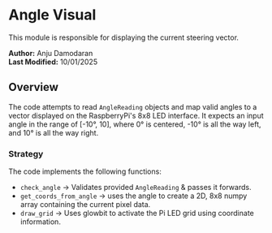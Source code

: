 # Angle Visual
This module is responsible for displaying the current steering vector.

**Author:** Anju Damodaran <br>
**Last Modified:** 10/01/2025

## Overview
The code attempts to read `AngleReading` objects and map valid angles to a vector displayed on the RaspberryPi's 8x8 LED interface. It expects an input angle in the range of [-10°, 10], where 0° is centered, -10° is all the way left, and 10° is all the way right.

### Strategy
The code implements the following functions:
- `check_angle` -> Validates provided `AngleReading` & passes it forwards.
- `get_coords_from_angle` -> uses the angle to create a 2D, 8x8 numpy array containing the current pixel data.
- `draw_grid` -> Uses glowbit to activate the Pi LED grid using coordinate information.